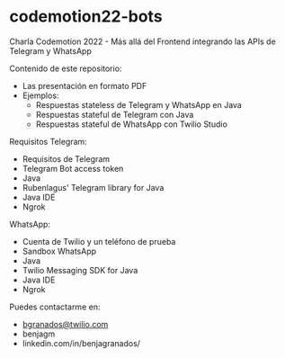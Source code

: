 # codemotion22-bots

Charla Codemotion 2022 - Más allá del Frontend integrando las APIs de Telegram y WhatsApp

Contenido de este repositorio:
* Las presentación en formato PDF
* Ejemplos:
    - Respuestas stateless de Telegram y WhatsApp en Java
    - Respuestas stateful de Telegram con Java
    - Respuestas stateful de WhatsApp con Twilio Studio

Requisitos
Telegram:
 - Requisitos de Telegram
 - Telegram Bot access token
 - Java 
 - Rubenlagus' Telegram library for Java
 - Java IDE
 - Ngrok

WhatsApp:
 - Cuenta de Twilio y un teléfono de prueba
 - Sandbox WhatsApp 
 - Java
 - Twilio Messaging SDK for Java
 - Java IDE
 - Ngrok

Puedes contactarme en: 
* bgranados@twilio.com
* benjagm
* linkedin.com/in/benjagranados/
